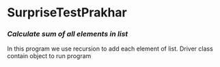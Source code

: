 # SurpriseTestPrakhar
### _Calculate sum of all elements in list_
 In this program we use recursion to add each element of list.
 Driver class contain object to run program 
